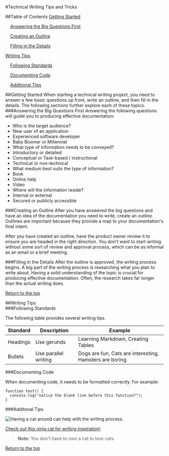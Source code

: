 <div id='id-top'/>
#Technical Writing Tips and Tricks

##Table of Contents
[Getting Started](#id-GettingStarted)

&nbsp;&nbsp;&nbsp;&nbsp;[Answering the Big Questions First](#id-BigQuestions)

&nbsp;&nbsp;&nbsp;&nbsp;[Creating an Outline](#id-Outline)

&nbsp;&nbsp;&nbsp;&nbsp;[Filling in the Details](#id-Details)

[Writing Tips](#id-WritingTips)

&nbsp;&nbsp;&nbsp;&nbsp;[Following Standards](#id-FollowingStandards)

&nbsp;&nbsp;&nbsp;&nbsp;[Documenting Code](#id-DocumentingCode)

&nbsp;&nbsp;&nbsp;&nbsp;[Additional Tips](#id-AdditionalTips)  

<div id='id-GettingStarted'/>
##Getting Started
When starting a technical writing project, you need to answer a few basic questions up front, write an outline, and then fill in the details.  
The following sections further explore each of these topics.

<div id='id-BigQuestions'/>
###Answering the Big Questions First
Answering the following questions will guide you to producing effective documentation:

* Who is the target audience?
 * New user of an application
 * Experienced software developer
 * Baby Boomer or Millennial
* What type of information needs to be conveyed?
 * Introductory or detailed
 * Conceptual or Task-based / instructional
 * Technical or non-technical
* What medium best suits the type of information?
 * Book
 * Online help
 * Video
* Where will the information reside?
 * Internal or external
 * Secured or publicly accessible

<div id='id-Outline'/>
###Creating an Outline
After you have answered the big questions and have an idea of the documentation you need to write, create an outline. Outlines are important because they provide a map to your documentation's final intent. 

After you have created an outline, have the product owner review it to ensure you are headed in the right direction. You don't want to start writing without some sort of review and approval process, which can be as informal as an email or a brief meeting.

<div id='id-Details'/>
###Filling in the Details
After the outline is approved, the writing process begins. A big part of the writing process is researching what you plan to write about. Having a solid understanding of the topic is crucial for producing effective documentation. Often, the research takes far longer than the actual writing does. 

[Return to the top](#id-top)

<div id='id-WritingTips'/>
##Writing Tips

<div id='id-FollowingStandards'/>
###Following Standards

The following table provides several writing tips.

| Standard | Description | Example |
| -------- | ----------- | ------- |
| Headings | Use gerunds | Learning Markdown, Creating Tables |
| Bullets  | Use parallel writing | Dogs are fun, Cats are interesting, Hamsters are boring |

<div id='id-DocumentingCode'/>
###Documenting Code

When documenting code, it needs to be formatted correctly. For example:

```
function test() {
  console.log("notice the blank line before this function?");
}
```

<div id='id-AdditionalTips'/>
###Additonal Tips

![Having a cat around can help with the writing process.](https://www.google.com/imgres?imgurl=http%3A%2F%2Fwww.pafriends.org%2Fwp-content%2Fuploads%2F2013%2F11%2FWALL-E-in-cat-tree.jpg&imgrefurl=http%3A%2F%2Fwww.pafriends.org%2Fif-12%2F&docid=5O6VVafKijddRM&tbnid=ruNNlZtipEndXM%3A&vet=10ahUKEwjPos2Q6YjaAhXnna0KHQhUAkcQMwjUASguMC4..i&w=769&h=663&bih=734&biw=1536&q=orange%20tabby&ved=0ahUKEwjPos2Q6YjaAhXnna0KHQhUAkcQMwjUASguMC4&iact=mrc&uact=8)

[Check out this ninja cat for writing inspiration!](https://www.youtube.com/watch?v=fzzjgBAaWZw)

> **Note:** You don't have to own a cat to love cats.

[Return to the top](#id-top)

